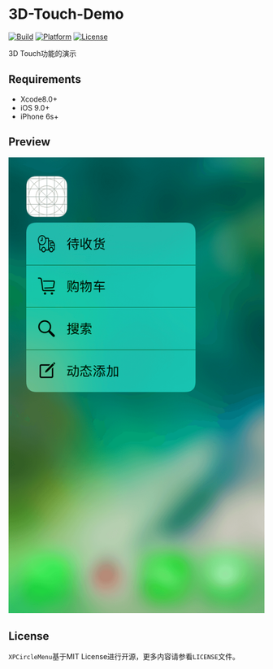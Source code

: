 # 3D-Touch-Demo

[![Build](https://img.shields.io/wercker/ci/wercker/docs.svg)]()
[![Platform](https://img.shields.io/badge/platform-iOS-blue.svg?style=flat)]()
[![License](https://img.shields.io/badge/license-MIT-orange.svg?style=flat)]()

3D Touch功能的演示


## Requirements

- Xcode8.0+
- iOS 9.0+
- iPhone 6s+

## Preview

![](./IMG_0007.PNG)

## License

`XPCircleMenu`基于MIT License进行开源，更多内容请参看`LICENSE`文件。